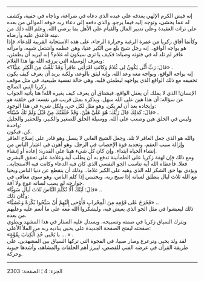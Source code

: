 ------------------------------------------------------------------------

إنه فيض الكرم الإلهي يغدقه على عبده الذي دعاه في ضراعة، وناجاه في خفية،
وكشف له عما يخشى، وتوجه إليه فيما يرجو. والذي دفعه إلى دعاء ربه خوفه
الموالي من بعده على تراث العقيدة وعلى تدبير المال والقيام على الأهل بما
يرضي الله. وعلم الله ذلك من نيته فأغدق عليه وأرضاه.  
وكأنما أفاق زكريا من غمرة الرغبة وحرارة الرجاء، على هذه الاستجابة
القريبة للدعاء. فإذا هو يواجه الواقع.. إنه رجل شيخ بلغ من الكبر عتيا،
وهن عظمه واشتعل شيبه، وامرأته عاقر لم تلد له في فتوته وصباه: فكيف يا ترى
سيكون له غلام؟ إنه ليريد أن يطمئن، ويعرف الوسيلة التي يرزقه الله بها هذا
الغلام:  
«قالَ: رَبِّ أَنَّى يَكُونُ لِي غُلامٌ وَكانَتِ امْرَأَتِي عاقِراً وَقَدْ بَلَغْتُ مِنَ الْكِبَرِ عِتِيًّا؟»
.  
إنه يواجه الواقع، ويواجه معه وعد الله. وإنه ليثق بالوعد، ولكنه يريد أن
يعرف كيف يكون تحقيقه مع ذلك الواقع الذي يواجهه ليطمئن قلبه. وهي حالة
نفسية طبيعية. في مثل موقف زكريا النبي الصالح.  
الإنسان! الذي لا يملك أن يغفل الواقع، فيشتاق أن يعرف كيف يغيره الله! هنا
يأتيه الجواب عن سؤاله: أن هذا هين على الله سهل. ويذكره بمثل قريب في
نفسه: في خلقته هو وإيجاده بعد أن لم يكن. وهو مثل لكل حي، ولكل شيء في هذا
الوجود:  
«قالَ: كَذلِكَ قالَ رَبُّكَ: هُوَ عَلَيَّ هَيِّنٌ. وَقَدْ خَلَقْتُكَ مِنْ قَبْلُ وَلَمْ تَكُ شَيْئاً» .  
وليس في الخلق هين وصعب على الله. ووسيلة الخلق للصغير والكبير، وللحقير
والجليل واحدة:  
كن. فيكون.  
والله هو الذي جعل العاقر لا تلد. وجعل الشيخ الفاني لا ينسل وهو قادر على
إصلاح العاقر وإزالة سبب العقم، وتجديد قوة الإخصاب في الرجل. وهو أهون في
اعتبار الناس من إنشاء الحياة ابتداء. وإن كان كل شيء هينا على القدرة:
إعادة أو إنشاء.  
ومع ذلك فإن لهفة زكريا على الطمأنينة تدفع به أن يطلب آية وعلامة على تحقق
البشرى فعلا. فأعطاه الله آية تناسب الجو النفسي الذي كان فيه الدعاء وكانت
فيه الاستجابة.. ويؤدي بها حق الشكر لله الذي وهبه على الكبر غلاما.. وذلك
أن ينقطع عن دنيا الناس ويحيا مع الله ثلاث ليال ينطلق لسانه إذا سبح ربه،
ويحتبس إذا كلم الناس، وهو سوي معافى في جوارحه لم يصب لسانه عوج ولا
آفة.  
«قالَ: آيَتُكَ أَلَّا تُكَلِّمَ النَّاسَ ثَلاثَ لَيالٍ سَوِيًّا» ..  
وكان ذلك:  
«فَخَرَجَ عَلى قَوْمِهِ مِنَ الْمِحْرابِ فَأَوْحى إِلَيْهِمْ أَنْ سَبِّحُوا بُكْرَةً وَعَشِيًّا» ..  
ذلك ليعيشوا في مثل الجو الذي يعيش فيه، وليشكروا الله معه على ما أنعم
عليه وعليهم من بعده.  
ويترك السياق زكريا في صمته وتسبيحه، ويسدل عليه الستار في هذا المشهد
ويطوي صفحته ليفتح الصفحة الجديدة على يحيى يناديه ربه من الملأ الأعلى:  
«يا يَحْيى خُذِ الْكِتابَ بِقُوَّةٍ ... » .  
لقد ولد يحيى وترعرع وصار صبيا، في الفجوة التي تركها السياق بين المشهدين.
على طريقة القرآن في عرضه الفني للقصص، ليبرز أهم الحلقات والمشاهد، وأشدها
حيوية وحركة.

------------------------------------------------------------------------

الجزء: 4 ¦ الصفحة: 2303
